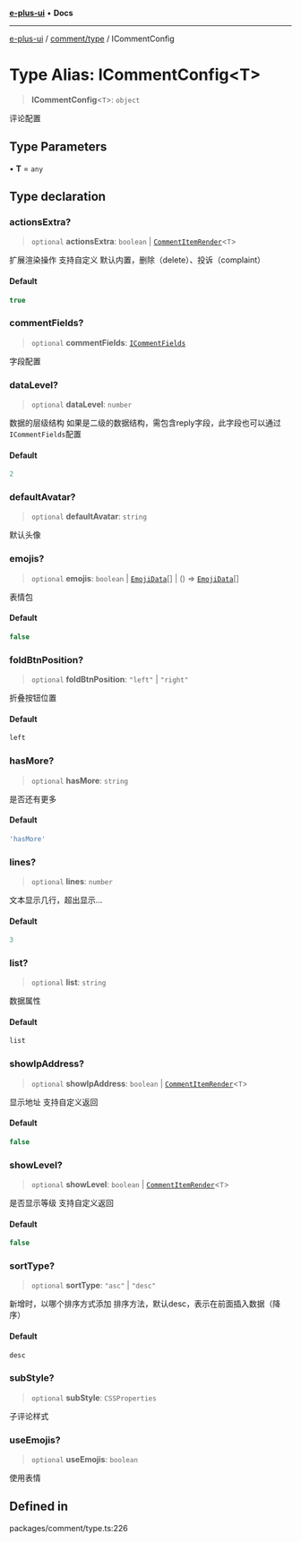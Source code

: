 [**e-plus-ui**](../../../README.md) • **Docs**

***

[e-plus-ui](../../../modules.md) / [comment/type](../README.md) / ICommentConfig

# Type Alias: ICommentConfig\<T\>

> **ICommentConfig**\<`T`\>: `object`

评论配置

## Type Parameters

• **T** = `any`

## Type declaration

### actionsExtra?

> `optional` **actionsExtra**: `boolean` \| [`CommentItemRender`](CommentItemRender.md)\<`T`\>

扩展渲染操作
支持自定义 默认内置，删除（delete）、投诉（complaint）

#### Default

```ts
true
```

### commentFields?

> `optional` **commentFields**: [`ICommentFields`](ICommentFields.md)

字段配置

### dataLevel?

> `optional` **dataLevel**: `number`

数据的层级结构
如果是二级的数据结构，需包含reply字段，此字段也可以通过`ICommentFields`配置

#### Default

```ts
2
```

### defaultAvatar?

> `optional` **defaultAvatar**: `string`

默认头像

### emojis?

> `optional` **emojis**: `boolean` \| [`EmojiData`](../../../editor/type/interfaces/EmojiData.md)[] \| () => [`EmojiData`](../../../editor/type/interfaces/EmojiData.md)[]

表情包

#### Default

```ts
false
```

### foldBtnPosition?

> `optional` **foldBtnPosition**: `"left"` \| `"right"`

折叠按钮位置

#### Default

```ts
left
```

### hasMore?

> `optional` **hasMore**: `string`

是否还有更多

#### Default

```ts
'hasMore'
```

### lines?

> `optional` **lines**: `number`

文本显示几行，超出显示...

#### Default

```ts
3
```

### list?

> `optional` **list**: `string`

数据属性

#### Default

```ts
list
```

### showIpAddress?

> `optional` **showIpAddress**: `boolean` \| [`CommentItemRender`](CommentItemRender.md)\<`T`\>

显示地址
支持自定义返回

#### Default

```ts
false
```

### showLevel?

> `optional` **showLevel**: `boolean` \| [`CommentItemRender`](CommentItemRender.md)\<`T`\>

是否显示等级
支持自定义返回

#### Default

```ts
false
```

### sortType?

> `optional` **sortType**: `"asc"` \| `"desc"`

新增时，以哪个排序方式添加
排序方法，默认desc，表示在前面插入数据（降序）

#### Default

```ts
desc
```

### subStyle?

> `optional` **subStyle**: `CSSProperties`

子评论样式

### useEmojis?

> `optional` **useEmojis**: `boolean`

使用表情

## Defined in

packages/comment/type.ts:226

